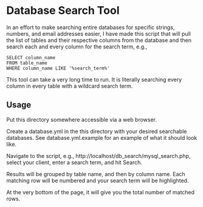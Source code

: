 Database Search Tool
====================
In an effort to make searching entire databases for specific strings, numbers,
and email addresses easier, I have made this script that will pull the list of
tables and their respective columns from the database and then search each and
every column for the search term, e.g.,

    SELECT column_name
    FROM table_name
    WHERE column_name LIKE '%search_term%'

This tool can take a very long time to run. It is literally searching every
column in every table with a wildcard search term.

Usage
-----
Put this directory somewhere accessible via a web browser.

Create a database.yml in the this directory with your desired searchable
databases. See database.yml.example for an example of what it should look like.

Navigate to the script, e.g., http://localhost/db_search/mysql_search.php,
select your client, enter a search term, and hit Search.

Results will be grouped by table name, and then by column name. Each matching
row will be numbered and your search term will be highlighted.

At the very bottom of the page, it will give you the total number of matched rows.
